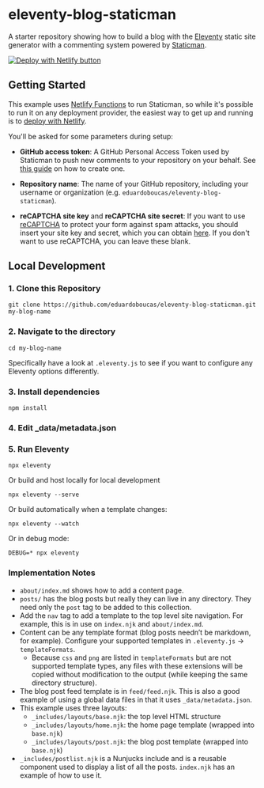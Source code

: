 # eleventy-blog-staticman

A starter repository showing how to build a blog with the [Eleventy](https://github.com/11ty/eleventy) static site generator with a commenting system powered by [Staticman](https://staticman.net).

[![Deploy with Netlify button](https://www.netlify.com/img/deploy/button.svg)](https://app.netlify.com/start/deploy?repository=https://github.com/eduardoboucas/eleventy-blog-staticman)

## Getting Started

This example uses [Netlify Functions](https://www.netlify.com/products/functions/) to run Staticman, so while it's possible to run it on any deployment provider, the easiest way to get up and running is to [deploy with Netlify](https://app.netlify.com/start/deploy?repository=https://github.com/eduardoboucas/eleventy-blog-staticman).

You'll be asked for some parameters during setup:

- **GitHub access token**: A GitHub Personal Access Token used by Staticman to push new comments to your repository on your behalf. See [this guide](https://docs.github.com/en/free-pro-team@latest/github/authenticating-to-github/creating-a-personal-access-token) on how to create one.

- **Repository name**: The name of your GitHub repository, including your username or organization (e.g. `eduardoboucas/eleventy-blog-staticman`).

- **reCAPTCHA site key** and **reCAPTCHA site secret**: If you want to use [reCAPTCHA](https://www.google.com/recaptcha/about/) to protect your form against spam attacks, you should insert your site key and secret, which you can obtain [here](https://www.google.com/recaptcha/admin). If you don't want to use reCAPTCHA, you can leave these blank.

## Local Development

### 1. Clone this Repository

```
git clone https://github.com/eduardoboucas/eleventy-blog-staticman.git my-blog-name
```


### 2. Navigate to the directory

```
cd my-blog-name
```

Specifically have a look at `.eleventy.js` to see if you want to configure any Eleventy options differently.

### 3. Install dependencies

```
npm install
```

### 4. Edit _data/metadata.json

### 5. Run Eleventy

```
npx eleventy
```

Or build and host locally for local development
```
npx eleventy --serve
```

Or build automatically when a template changes:
```
npx eleventy --watch
```

Or in debug mode:
```
DEBUG=* npx eleventy
```

### Implementation Notes

* `about/index.md` shows how to add a content page.
* `posts/` has the blog posts but really they can live in any directory. They need only the `post` tag to be added to this collection.
* Add the `nav` tag to add a template to the top level site navigation. For example, this is in use on `index.njk` and `about/index.md`.
* Content can be any template format (blog posts needn’t be markdown, for example). Configure your supported templates in `.eleventy.js` -> `templateFormats`.
	* Because `css` and `png` are listed in `templateFormats` but are not supported template types, any files with these extensions will be copied without modification to the output (while keeping the same directory structure).
* The blog post feed template is in `feed/feed.njk`. This is also a good example of using a global data files in that it uses `_data/metadata.json`.
* This example uses three layouts:
  * `_includes/layouts/base.njk`: the top level HTML structure
  * `_includes/layouts/home.njk`: the home page template (wrapped into `base.njk`)
  * `_includes/layouts/post.njk`: the blog post template (wrapped into `base.njk`)
* `_includes/postlist.njk` is a Nunjucks include and is a reusable component used to display a list of all the posts. `index.njk` has an example of how to use it.
